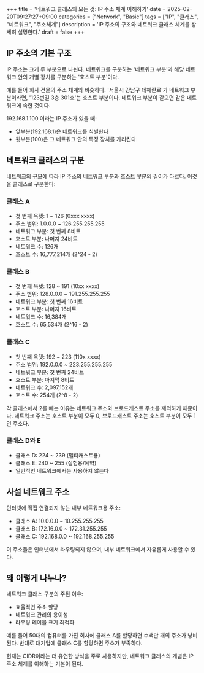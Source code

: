 +++
title = '네트워크 클래스의 모든 것: IP 주소 체계 이해하기'
date = 2025-02-20T09:27:27+09:00
categories = ["Network", "Basic"]
tags = ["IP", "클래스", "네트워크", "주소체계"]
description = 'IP 주소의 구조와 네트워크 클래스 체계를 상세히 설명한다.'
draft = false
+++

## IP 주소의 기본 구조

IP 주소는 크게 두 부분으로 나뉜다. 네트워크를 구분하는 '네트워크 부분'과 해당 네트워크 안의 개별 장치를 구분하는 '호스트 부분'이다.

예를 들어 회사 건물의 주소 체계와 비슷하다. '서울시 강남구 테헤란로'가 네트워크 부분이라면, '123번길 3층 301호'는 호스트 부분이다. 네트워크 부분이 같으면 같은 네트워크에 속한 것이다.

192.168.1.100 이라는 IP 주소가 있을 때:

-   앞부분(192.168.1)은 네트워크를 식별한다
-   뒷부분(100)은 그 네트워크 안의 특정 장치를 가리킨다

## 네트워크 클래스의 구분

네트워크의 규모에 따라 IP 주소의 네트워크 부분과 호스트 부분의 길이가 다르다. 이것을 클래스로 구분한다:

### 클래스 A

-   첫 번째 옥텟: 1 ~ 126 (0xxx xxxx)
-   주소 범위: 1.0.0.0 ~ 126.255.255.255
-   네트워크 부분: 첫 번째 8비트
-   호스트 부분: 나머지 24비트
-   네트워크 수: 126개
-   호스트 수: 16,777,214개 (2^24 - 2)

### 클래스 B

-   첫 번째 옥텟: 128 ~ 191 (10xx xxxx)
-   주소 범위: 128.0.0.0 ~ 191.255.255.255
-   네트워크 부분: 첫 번째 16비트
-   호스트 부분: 나머지 16비트
-   네트워크 수: 16,384개
-   호스트 수: 65,534개 (2^16 - 2)

### 클래스 C

-   첫 번째 옥텟: 192 ~ 223 (110x xxxx)
-   주소 범위: 192.0.0.0 ~ 223.255.255.255
-   네트워크 부분: 첫 번째 24비트
-   호스트 부분: 마지막 8비트
-   네트워크 수: 2,097,152개
-   호스트 수: 254개 (2^8 - 2)

각 클래스에서 2를 빼는 이유는 네트워크 주소와 브로드캐스트 주소를 제외하기 때문이다. 네트워크 주소는 호스트 부분이 모두 0, 브로드캐스트 주소는 호스트 부분이 모두 1인 주소다.

### 클래스 D와 E

-   클래스 D: 224 ~ 239 (멀티캐스트용)
-   클래스 E: 240 ~ 255 (실험용/예약)
-   일반적인 네트워크에서는 사용하지 않는다

## 사설 네트워크 주소

인터넷에 직접 연결되지 않는 내부 네트워크용 주소:

-   클래스 A: 10.0.0.0 ~ 10.255.255.255
-   클래스 B: 172.16.0.0 ~ 172.31.255.255
-   클래스 C: 192.168.0.0 ~ 192.168.255.255

이 주소들은 인터넷에서 라우팅되지 않으며, 내부 네트워크에서 자유롭게 사용할 수 있다.

## 왜 이렇게 나누나?

네트워크 클래스 구분의 주된 이유:

-   효율적인 주소 할당
-   네트워크 관리의 용이성
-   라우팅 테이블 크기 최적화

예를 들어 50대의 컴퓨터를 가진 회사에 클래스 A를 할당하면 수백만 개의 주소가 낭비된다. 반대로 대기업에 클래스 C를 할당하면 주소가 부족하다.

현재는 CIDR이라는 더 유연한 방식을 주로 사용하지만, 네트워크 클래스의 개념은 IP 주소 체계를 이해하는 기본이 된다.
